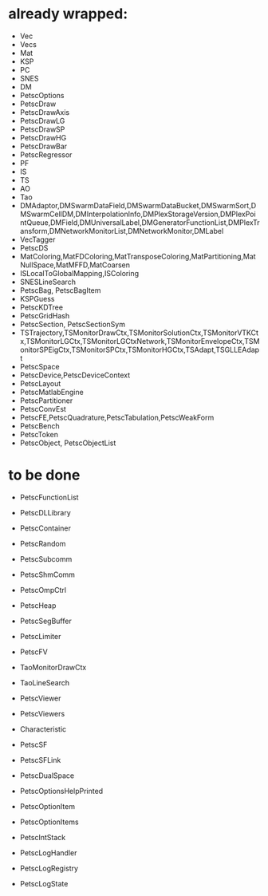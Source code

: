 # already wrapped:
- Vec
- Vecs
- Mat
- KSP
- PC
- SNES
- DM
- PetscOptions
- PetscDraw
- PetscDrawAxis
- PetscDrawLG
- PetscDrawSP
- PetscDrawHG
- PetscDrawBar
- PetscRegressor
- PF
- IS
- TS
- AO
- Tao
- DMAdaptor,DMSwarmDataField,DMSwarmDataBucket,DMSwarmSort,DMSwarmCellDM,DMInterpolationInfo,DMPlexStorageVersion,DMPlexPointQueue,DMField,DMUniversalLabel,DMGeneratorFunctionList,DMPlexTransform,DMNetworkMonitorList,DMNetworkMonitor,DMLabel
- VecTagger
- PetscDS
- MatColoring,MatFDColoring,MatTransposeColoring,MatPartitioning,MatNullSpace,MatMFFD,MatCoarsen
- ISLocalToGlobalMapping,ISColoring
- SNESLineSearch
- PetscBag, PetscBagItem
- KSPGuess
- PetscKDTree
- PetscGridHash
- PetscSection, PetscSectionSym
- TSTrajectory,TSMonitorDrawCtx,TSMonitorSolutionCtx,TSMonitorVTKCtx,TSMonitorLGCtx,TSMonitorLGCtxNetwork,TSMonitorEnvelopeCtx,TSMonitorSPEigCtx,TSMonitorSPCtx,TSMonitorHGCtx,TSAdapt,TSGLLEAdapt
- PetscSpace
- PetscDevice,PetscDeviceContext
- PetscLayout
- PetscMatlabEngine
- PetscPartitioner
- PetscConvEst
- PetscFE,PetscQuadrature,PetscTabulation,PetscWeakForm
- PetscBench
- PetscToken
- PetscObject, PetscObjectList

# to be done


- PetscFunctionList
- PetscDLLibrary
- PetscContainer
- PetscRandom
- PetscSubcomm
- PetscShmComm
- PetscOmpCtrl
- PetscHeap
- PetscSegBuffer
- PetscLimiter
- PetscFV
  
- TaoMonitorDrawCtx
- TaoLineSearch

- PetscViewer
- PetscViewers

- Characteristic

- PetscSF
- PetscSFLink

- PetscDualSpace

- PetscOptionsHelpPrinted
- PetscOptionItem
- PetscOptionItems
 
- PetscIntStack

- PetscLogHandler
- PetscLogRegistry
- PetscLogState
